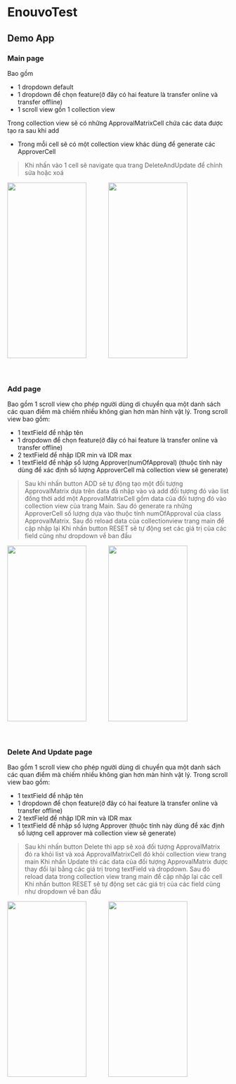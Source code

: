 # EnouvoTest
## Demo App

### Main page
Bao gồm 
- 1 dropdown default 
- 1 dropdown để chọn feature(ở đây có hai feature là transfer online và transfer offline)
- 1 scroll view gồn 1 collection view
 
Trong collection view sẽ có những ApprovalMatrixCell chứa các data được tạo ra sau khi add
- Trong mỗi cell sẽ có một collection view khác dùng để generate các ApproverCell
>Khi nhấn vào 1 cell sẽ navigate qua trang DeleteAndUpdate để chỉnh sửa hoặc xoá
<div>
<img src="https://github.com/give-it-your-best-shot/EnouvoTest/blob/main/Document/main_page.png" width="180" height="400" />
&emsp;&ensp;&emsp;&ensp;
<img src="https://github.com/give-it-your-best-shot/EnouvoTest/blob/main/Document/main_page2.png" width="180" height="400" />
<div/>
<br>
<br>

### Add page
Bao gồm 1 scroll view cho phép người dùng di chuyển qua một danh sách các quan điểm mà chiếm nhiều không gian hơn màn hình vật lý. Trong scroll view bao gồm:
- 1 textField để nhập tên
- 1 dropdown để chọn feature(ở đây có hai feature là transfer online và transfer offline)
- 2 textField để nhập IDR min và IDR max
- 1 textField để nhập số lượng Approver(numOfApproval) (thuộc tính này dùng để xác định số lượng ApproverCell mà collection view sẽ generate)
> Sau khi nhấn button ADD sẽ tự động tạo một đối tượng ApprovalMatrix dựa trên data đã nhập vào và add đối tượng đó vào list đồng thời add một ApprovalMatrixCell gồm data của đối tượng đó vào collection view của trang Main. Sau đó generate ra những ApproverCell số lượng dựa vào thuộc tính numOfApproval của class ApprovalMatrix. Sau đó reload data của collectionview trang main để cập nhập lại
> Khi nhấn button RESET sẽ tự động set các giá trị của các field cũng như dropdown về ban đầu
<div>
<img src="https://github.com/give-it-your-best-shot/EnouvoTest/blob/main/Document/add_page.png" width="180" height="400" />
&emsp;&ensp;&emsp;&ensp;
<img src="https://github.com/give-it-your-best-shot/EnouvoTest/blob/main/Document/add_page2.png" width="180" height="400" />
<div/>
<br>
<br>

### Delete And Update page
Bao gồm 1 scroll view cho phép người dùng di chuyển qua một danh sách các quan điểm mà chiếm nhiều không gian hơn màn hình vật lý. Trong scroll view bao gồm:
- 1 textField để nhập tên
- 1 dropdown để chọn feature(ở đây có hai feature là transfer online và transfer offline)
- 2 textField để nhập IDR min và IDR max
- 1 textField để nhập số lượng Approver (thuộc tính này dùng để xác định số lượng cell approver mà collection view sẽ generate)
> Sau khi nhấn button Delete thì app sẽ xoá đối tượng ApprovalMatrix đó ra khỏi list và xoá ApprovalMatrixCell đó khỏi collection view trang main
> Khi nhấn Update thì các data của đối tượng ApprovalMatrix được thay đổi lại bằng các giá trị trong textField và dropdown. Sau đó reload data trong collection view trang main để cập nhập lại các cell
> Khi nhấn button RESET sẽ tự động set các giá trị của các field cũng như dropdown về ban đầu
<div>
<img src="https://github.com/give-it-your-best-shot/EnouvoTest/blob/main/Document/delete_and_update_page.png" width="180" height="400" />
&emsp;&ensp;&emsp;&ensp;
<img src="https://github.com/give-it-your-best-shot/EnouvoTest/blob/main/Document/delete_and_update_page2.png" width="180" height="400" />
<div\>
<br>
<br>


